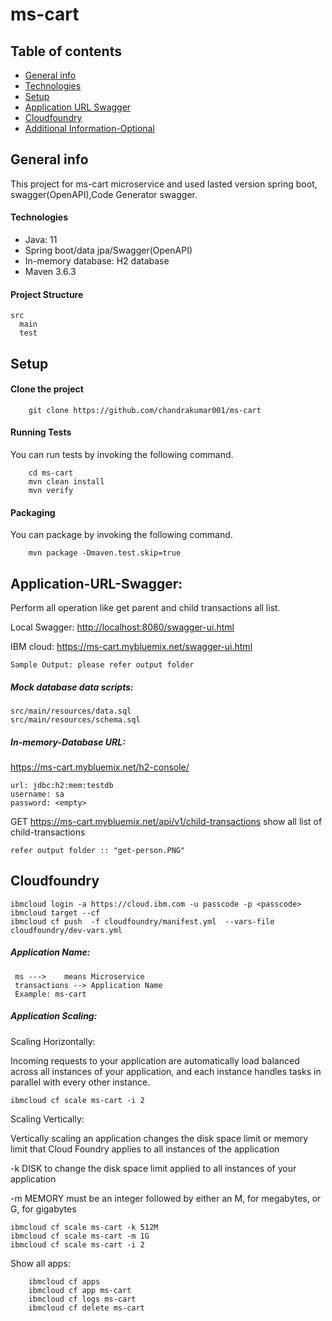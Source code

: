 # ms-cart

## Table of contents
* [General info](#general-info)
* [Technologies](#technologies)
* [Setup](#setup)
* [Application URL Swagger](#Application-URL-Swagger)
* [Cloudfoundry](#Cloudfoundry)
* [Additional Information-Optional](#Additional-Information-Optional)

## General info
This project for ms-cart microservice and used lasted version spring boot, swagger(OpenAPI),Code Generator swagger.

#### Technologies

 * Java: 11
 * Spring boot/data jpa/Swagger(OpenAPI)
 * In-memory database: H2 database
 * Maven 3.6.3

#### Project Structure
    src
      main
      test
   
## Setup

#### Clone the project
   
   
        git clone https://github.com/chandrakumar001/ms-cart

#### Running Tests

  You can run tests by invoking the following command. 

        cd ms-cart
        mvn clean install
        mvn verify
    
#### Packaging
        
  You can package by invoking the following command. 
        
        mvn package -Dmaven.test.skip=true

## Application-URL-Swagger:
  Perform all operation like get parent and child transactions all list.
  
  Local Swagger:
  <http://localhost:8080/swagger-ui.html>
   
  IBM cloud:
   <https://ms-cart.mybluemix.net/swagger-ui.html>

    
    Sample Output: please refer output folder

##### Mock database data scripts:

    src/main/resources/data.sql
    src/main/resources/schema.sql

##### In-memory-Database URL:


https://ms-cart.mybluemix.net/h2-console/
    
    url: jdbc:h2:mem:testdb
    username: sa
    password: <empty>
      

GET  https://ms-cart.mybluemix.net/api/v1/child-transactions
    show all list of child-transactions
    
    refer output folder :: "get-person.PNG"
    
## Cloudfoundry

    ibmcloud login -a https://cloud.ibm.com -u passcode -p <passcode>
    ibmcloud target --cf
    ibmcloud cf push  -f cloudfoundry/manifest.yml  --vars-file cloudfoundry/dev-vars.yml

##### Application Name:

     ms --->    means Microservice
     transactions --> Application Name
     Example: ms-cart
  

##### Application Scaling:

Scaling Horizontally:

Incoming requests to your application are automatically load balanced across all instances of your application, and each instance handles tasks in parallel with every other instance. 

    ibmcloud cf scale ms-cart -i 2

Scaling Vertically:

Vertically scaling an application changes the disk space limit or memory limit that Cloud Foundry applies to all instances of the application


-k DISK to change the disk space limit applied to all instances of your application

-m MEMORY must be an integer followed by either an M, for megabytes, or G, for gigabytes


    ibmcloud cf scale ms-cart -k 512M
    ibmcloud cf scale ms-cart -m 1G
    ibmcloud cf scale ms-cart -i 2
    
Show all apps:

        ibmcloud cf apps
        ibmcloud cf app ms-cart   
        ibmcloud cf logs ms-cart
        ibmcloud cf delete ms-cart
